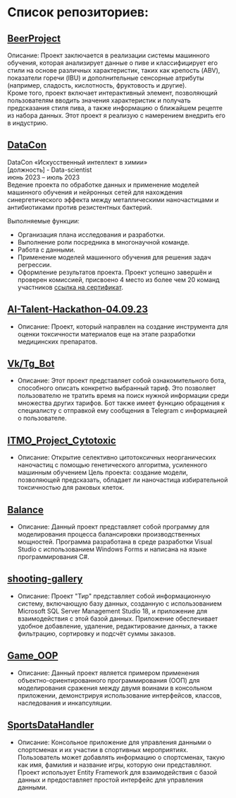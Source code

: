# Список репозиториев:

## [BeerProject]()
Описание: Проект заключается в реализации системы машинного обучения, которая анализирует данные о пиве и классифицирует его стили на основе различных характеристик, таких как крепость (ABV), показатели горечи (IBU) и дополнительные сенсорные атрибуты (например, сладость, кислотность, фруктовость и другие).  
Кроме того, проект включает интерактивный элемент, позволяющий пользователям вводить значения характеристик и получать предсказания стиля пива, а также информацию о ближайшем рецепте из набора данных. Этот проект я реализую с намерением внедрить его в индустрию.

## [DataCon](https://github.com/Riddars/DataCon)
DataCon «Искусственный интеллект в химии»  
[должность] - Data-scientist   
июнь 2023 – июль 2023  
Ведение проекта по обработке данных и применение моделей машинного обучения и нейронных сетей для нахождения синергетического эффекта между металлическими наночастицами и антибиотиками против резистентных бактерий.  

Выполняемые функции:
- Организация плана исследования и разработки.
- Выполнение роли посредника в многонаучной команде.
- Работа с данными.
- Применение моделей машинного обучения для решения задач регрессии.
- Оформление результатов проекта.
Проект успешно завершён и проверен комиссией, присвоено 4 место из более чем 20 команд участников [ссылка на сертификат](https://drive.google.com/file/d/1g-QGECWKrKWt0IsKeGXxyfj7zTNvL4XO/view?pli=1).


## [AI-Talent-Hackathon-04.09.23](https://github.com/Riddars/AI-Talent-Hackathon-04.09.23)
- Описание: Проект, который направлен на создание инструмента для оценки токсичности материалов еще на этапе разработки медицинских препаратов.

## [Vk/Tg_Bot](https://github.com/Riddars/VkBot)
- Описание: Этот проект представляет собой ознакомительного бота, способного описать конкретно выбранный тариф. Это позволяет пользователю не тратить время на поиск нужной информации среди множества других тарифов. Бот также имеет функцию обращения к специалисту с отправкой ему сообщения в Telegram с информацией о пользователе.

## [ITMO_Project_Cytotoxic](https://github.com/Riddars/ITMO_Project_Cytotoxic)
- Описание: Открытие селективно цитотоксичных неорганических наночастиц с помощью генетического алгоритма, усиленного машинным обучением
Цель проекта: создание модели, позволяющей предсказать, обладает ли наночастица избирательной токсичностью для раковых клеток.

## [Balance](https://github.com/Riddars/Balance)
- Описание: Данный проект представляет собой программу для моделирования процесса балансировки производственных мощностей.
Программа разработана в среде разработки Visual Studio с использованием Windows Forms и написана на языке программирования C#.

## [shooting-gallery](https://github.com/Riddars/shooting-gallery)
- Описание: Проект "Тир" представляет собой информационную систему, включающую базу данных, созданную с использованием Microsoft SQL Server Management Studio 18,
и приложение для взаимодействия с этой базой данных. Приложение обеспечивает удобное добавление, удаление, редактирование данных, а также фильтрацию, сортировку и подсчёт суммы заказов.

## [Game_OOP](https://github.com/Riddars/Game_OOP)
- Описание: Данный проект является примером применения объектно-ориентированного программирования (ООП) для моделирования сражения между двумя воинами в консольном приложении,
демонстрируя использование интерфейсов, классов, наследования и инкапсуляции.

## [SportsDataHandler](https://github.com/Riddars/SportsDataHandler)
- Описание: Консольное приложение для управления данными о спортсменах и их участии в спортивных мероприятиях.  
Пользователь может добавлять информацию о спортсменах, такую как имя, фамилия и название игры, которую они представляют.  
Проект использует Entity Framework для взаимодействия с базой данных и предоставляет простой интерфейс для управления данными.  
